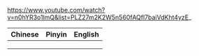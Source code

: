 https://www.youtube.com/watch?v=n0hYR3o1lmQ&list=PLZ27m2K2W5n560fAQfl7baiVdKht4yzE_

| Chinese | Pinyin | English |
|--|--|--|
|  |  |  |
|  |  |  |
|  |  |  |
